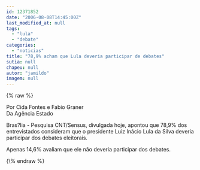 ```yaml
---
id: 12371852
date: "2006-08-08T14:45:00Z"
last_modified_at: null
tags:
  - "lula"
  - "debate"
categories:
  - "noticias"
title: "78,9% acham que Lula deveria participar de debates"
sutia: null
chapeu: null
autor: "jamildo"
imagem: null
---
```

{\% raw %}
<p>Por Cida Fontes e Fabio Graner<br />Da Ag&ecirc;ncia Estado</p>
<p>Bras?lia - Pesquisa CNT/Sensus, divulgada hoje, apontou que 78,9% dos entrevistados consideram que o presidente Luiz In&aacute;cio Lula da Silva deveria participar dos debates eleitorais.</p>
<p>Apenas 14,6% avaliam que ele n&atilde;o deveria participar dos debates.</p>
{\% endraw %}